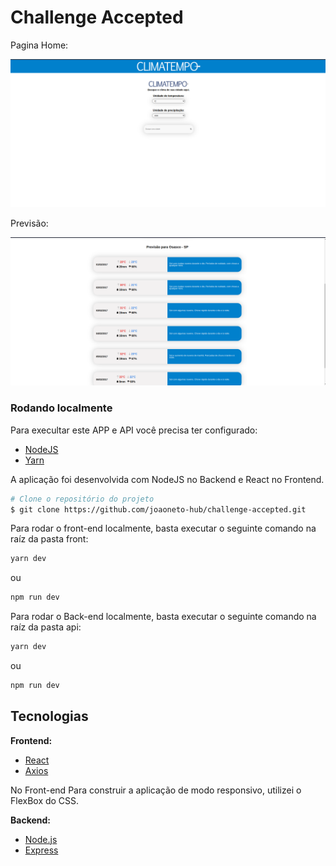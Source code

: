 # Challenge Accepted

Pagina Home:

<img src="docs/HOME.png">


Previsão:

<img src="docs/Previsão.png">


### **Rodando localmente**

Para execultar este APP e API você precisa ter configurado:

- [NodeJS](http://nodejs.org/)
- [Yarn](https://yarnpkg.com/lang/en/docs/cli/install/)

A aplicação foi desenvolvida com NodeJS no Backend e React no Frontend.


```bash
# Clone o repositório do projeto
$ git clone https://github.com/joaoneto-hub/challenge-accepted.git
```

Para rodar o front-end localmente, basta executar o seguinte comando na raíz da pasta front:

```bash
yarn dev
```
ou

```bash
npm run dev 
```

Para rodar o Back-end localmente, basta executar o seguinte comando na raíz da pasta api:

```bash
yarn dev
```
ou
```bash
npm run dev 
```


## Tecnologias

**Frontend:**

- [React](https://reactjs.org/)
- [Axios](https://github.com/axios/axios)

No Front-end Para construir a aplicação de modo responsivo, utilizei o FlexBox do CSS.


**Backend:**

- [Node.js](https://nodejs.org/en/)
- [Express](https://expressjs.com/pt-br/)

